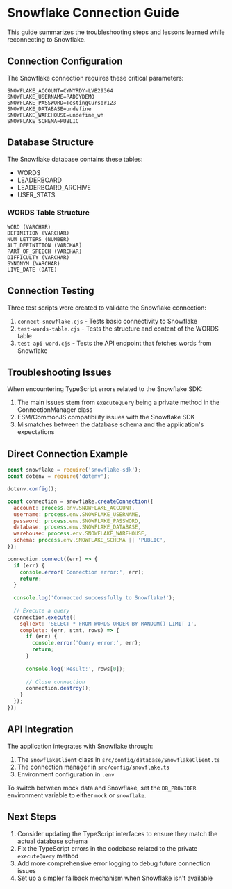 # Snowflake Connection Guide

This guide summarizes the troubleshooting steps and lessons learned while reconnecting to Snowflake.

## Connection Configuration

The Snowflake connection requires these critical parameters:

```
SNOWFLAKE_ACCOUNT=CYNYRDY-LVB29364
SNOWFLAKE_USERNAME=PADDYDEMO
SNOWFLAKE_PASSWORD=TestingCursor123
SNOWFLAKE_DATABASE=undefine
SNOWFLAKE_WAREHOUSE=undefine_wh
SNOWFLAKE_SCHEMA=PUBLIC
```

## Database Structure

The Snowflake database contains these tables:
- WORDS
- LEADERBOARD
- LEADERBOARD_ARCHIVE
- USER_STATS

### WORDS Table Structure
```
WORD (VARCHAR)
DEFINITION (VARCHAR)
NUM_LETTERS (NUMBER)
ALT_DEFINITION (VARCHAR)
PART_OF_SPEECH (VARCHAR)
DIFFICULTY (VARCHAR)
SYNONYM (VARCHAR)
LIVE_DATE (DATE)
```

## Connection Testing

Three test scripts were created to validate the Snowflake connection:

1. `connect-snowflake.cjs` - Tests basic connectivity to Snowflake
2. `test-words-table.cjs` - Tests the structure and content of the WORDS table
3. `test-api-word.cjs` - Tests the API endpoint that fetches words from Snowflake

## Troubleshooting Issues

When encountering TypeScript errors related to the Snowflake SDK:

1. The main issues stem from `executeQuery` being a private method in the ConnectionManager class
2. ESM/CommonJS compatibility issues with the Snowflake SDK
3. Mismatches between the database schema and the application's expectations

## Direct Connection Example

```javascript
const snowflake = require('snowflake-sdk');
const dotenv = require('dotenv');

dotenv.config();

const connection = snowflake.createConnection({
  account: process.env.SNOWFLAKE_ACCOUNT,
  username: process.env.SNOWFLAKE_USERNAME,
  password: process.env.SNOWFLAKE_PASSWORD,
  database: process.env.SNOWFLAKE_DATABASE,
  warehouse: process.env.SNOWFLAKE_WAREHOUSE,
  schema: process.env.SNOWFLAKE_SCHEMA || 'PUBLIC',
});

connection.connect((err) => {
  if (err) {
    console.error('Connection error:', err);
    return;
  }
  
  console.log('Connected successfully to Snowflake!');
  
  // Execute a query
  connection.execute({
    sqlText: 'SELECT * FROM WORDS ORDER BY RANDOM() LIMIT 1',
    complete: (err, stmt, rows) => {
      if (err) {
        console.error('Query error:', err);
        return;
      }
      
      console.log('Result:', rows[0]);
      
      // Close connection
      connection.destroy();
    }
  });
});
```

## API Integration

The application integrates with Snowflake through:

1. The `SnowflakeClient` class in `src/config/database/SnowflakeClient.ts`
2. The connection manager in `src/config/snowflake.ts`
3. Environment configuration in `.env`

To switch between mock data and Snowflake, set the `DB_PROVIDER` environment variable to either `mock` or `snowflake`.

## Next Steps

1. Consider updating the TypeScript interfaces to ensure they match the actual database schema
2. Fix the TypeScript errors in the codebase related to the private `executeQuery` method
3. Add more comprehensive error logging to debug future connection issues
4. Set up a simpler fallback mechanism when Snowflake isn't available 
